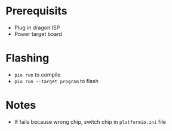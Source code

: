 # Prerequisits

* Plug in dragon ISP
* Power target board

# Flashing

* `pio run` to compile
* `pio run --target program` to flash

# Notes

* If fails because wrong chip, switch chip in `platformio.ini` file
